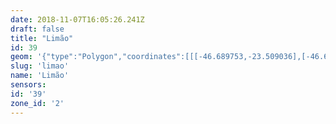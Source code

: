 ```yaml
---
date: 2018-11-07T16:05:26.241Z
draft: false
title: "Limão"
id: 39
geom: '{"type":"Polygon","coordinates":[[[-46.689753,-23.509036],[-46.685377,-23.509783],[-46.683845,-23.510177],[-46.68342,-23.510337],[-46.682739,-23.510673],[-46.681639,-23.511468],[-46.680328,-23.5126],[-46.679474,-23.513137],[-46.678127,-23.513666],[-46.67753,-23.513821],[-46.671104,-23.514696],[-46.670907,-23.51106],[-46.670612,-23.507184],[-46.670415,-23.506808],[-46.670136,-23.506486],[-46.668839,-23.505456],[-46.668338,-23.504571],[-46.668282,-23.504228],[-46.664638,-23.499919],[-46.663958,-23.498395],[-46.664833,-23.497601],[-46.6664,-23.496662],[-46.666578,-23.496425],[-46.666616,-23.49618],[-46.666551,-23.495516],[-46.667327,-23.491631],[-46.666631,-23.491513],[-46.665565,-23.490088],[-46.665636,-23.490075],[-46.665803,-23.489081],[-46.665183,-23.488208],[-46.664787,-23.487452],[-46.66493,-23.485962],[-46.664046,-23.484206],[-46.663168,-23.483606],[-46.662789,-23.48325],[-46.664232,-23.483047],[-46.665517,-23.482179],[-46.665885,-23.48204],[-46.666633,-23.481919],[-46.667351,-23.481562],[-46.673019,-23.482227],[-46.673078,-23.480143],[-46.673621,-23.480041],[-46.673941,-23.480614],[-46.67436,-23.480957],[-46.677685,-23.482505],[-46.678665,-23.483013],[-46.679337,-23.483506],[-46.684481,-23.488962],[-46.684934,-23.489586],[-46.685282,-23.490279],[-46.685538,-23.49116],[-46.685565,-23.491975],[-46.684751,-23.495992],[-46.684723,-23.496624],[-46.68478,-23.497046],[-46.685107,-23.497905],[-46.686392,-23.499809],[-46.688705,-23.504461],[-46.68922,-23.506404],[-46.689753,-23.509036]]]}'
slug: 'limao'
name: 'Limão'
sensors:
id: '39'
zone_id: '2'
---
```

		